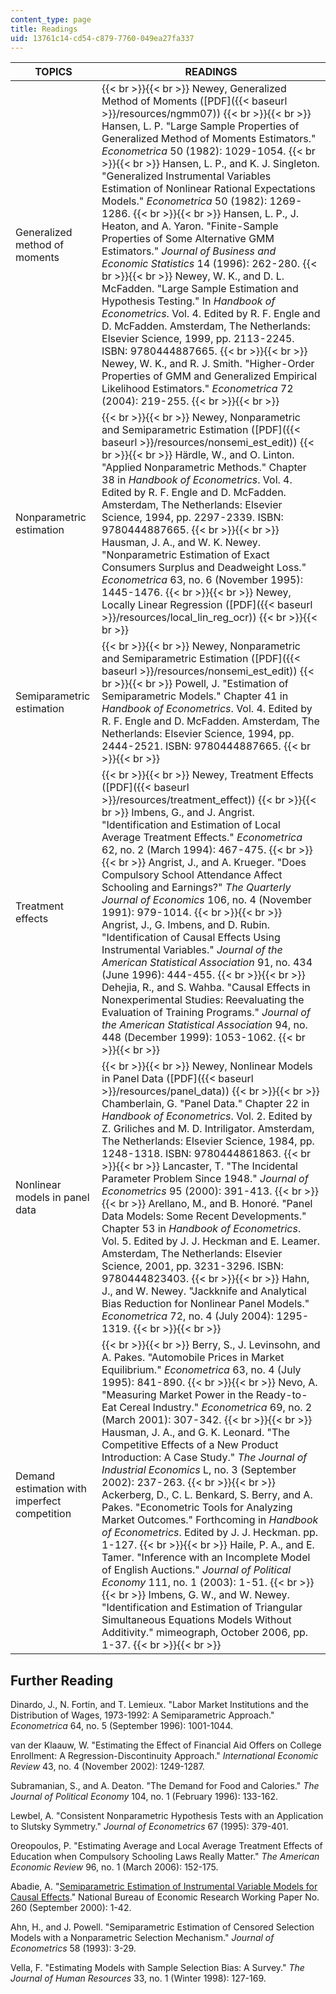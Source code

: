```yaml
---
content_type: page
title: Readings
uid: 13761c14-cd54-c879-7760-049ea27fa337
---
```


| TOPICS | READINGS |
| --- | --- |
| Generalized method of moments |  {{< br >}}{{< br >}} Newey, Generalized Method of Moments ([PDF]({{< baseurl >}}/resources/ngmm07)) {{< br >}}{{< br >}} Hansen, L. P. "Large Sample Properties of Generalized Method of Moments Estimators." _Econometrica_ 50 (1982): 1029-1054. {{< br >}}{{< br >}} Hansen, L. P., and K. J. Singleton. "Generalized Instrumental Variables Estimation of Nonlinear Rational Expectations Models." _Econometrica_ 50 (1982): 1269-1286. {{< br >}}{{< br >}} Hansen, L. P., J. Heaton, and A. Yaron. "Finite-Sample Properties of Some Alternative GMM Estimators." _Journal of Business and Economic Statistics_ 14 (1996): 262-280. {{< br >}}{{< br >}} Newey, W. K., and D. L. McFadden. "Large Sample Estimation and Hypothesis Testing." In _Handbook of Econometrics_. Vol. 4. Edited by R. F. Engle and D. McFadden. Amsterdam, The Netherlands: Elsevier Science, 1999, pp. 2113-2245. ISBN: 9780444887665. {{< br >}}{{< br >}} Newey, W. K., and R. J. Smith. "Higher-Order Properties of GMM and Generalized Empirical Likelihood Estimators." _Econometrica_ 72 (2004): 219-255. {{< br >}}{{< br >}}  |
| Nonparametric estimation |  {{< br >}}{{< br >}} Newey, Nonparametric and Semiparametric Estimation ([PDF]({{< baseurl >}}/resources/nonsemi_est_edit)) {{< br >}}{{< br >}} Härdle, W., and O. Linton. "Applied Nonparametric Methods." Chapter 38 in _Handbook of Econometrics_. Vol. 4. Edited by R. F. Engle and D. McFadden. Amsterdam, The Netherlands: Elsevier Science, 1994, pp. 2297-2339. ISBN: 9780444887665. {{< br >}}{{< br >}} Hausman, J. A., and W. K. Newey. "Nonparametric Estimation of Exact Consumers Surplus and Deadweight Loss." _Econometrica_ 63, no. 6 (November 1995): 1445-1476. {{< br >}}{{< br >}} Newey, Locally Linear Regression ([PDF]({{< baseurl >}}/resources/local_lin_reg_ocr)) {{< br >}}{{< br >}}  |
| Semiparametric estimation |  {{< br >}}{{< br >}} Newey, Nonparametric and Semiparametric Estimation ([PDF]({{< baseurl >}}/resources/nonsemi_est_edit)) {{< br >}}{{< br >}} Powell, J. "Estimation of Semiparametric Models." Chapter 41 in _Handbook of Econometrics_. Vol. 4. Edited by R. F. Engle and D. McFadden. Amsterdam, The Netherlands: Elsevier Science, 1994, pp. 2444-2521. ISBN: 9780444887665. {{< br >}}{{< br >}}  |
| Treatment effects |  {{< br >}}{{< br >}} Newey, Treatment Effects ([PDF]({{< baseurl >}}/resources/treatment_effect)) {{< br >}}{{< br >}} Imbens, G., and J. Angrist. "Identification and Estimation of Local Average Treatment Effects." _Econometrica_ 62, no. 2 (March 1994): 467-475. {{< br >}}{{< br >}} Angrist, J., and A. Krueger. "Does Compulsory School Attendance Affect Schooling and Earnings?" _The Quarterly Journal of Economics_ 106, no. 4 (November 1991): 979-1014. {{< br >}}{{< br >}} Angrist, J., G. Imbens, and D. Rubin. "Identification of Causal Effects Using Instrumental Variables." _Journal of the American Statistical Association_ 91, no. 434 (June 1996): 444-455. {{< br >}}{{< br >}} Dehejia, R., and S. Wahba. "Causal Effects in Nonexperimental Studies: Reevaluating the Evaluation of Training Programs." _Journal of the American Statistical Association_ 94, no. 448 (December 1999): 1053-1062. {{< br >}}{{< br >}}  |
| Nonlinear models in panel data |  {{< br >}}{{< br >}} Newey, Nonlinear Models in Panel Data ([PDF]({{< baseurl >}}/resources/panel_data)) {{< br >}}{{< br >}} Chamberlain, G. "Panel Data." Chapter 22 in _Handbook of Econometrics_. Vol. 2. Edited by Z. Griliches and M. D. Intriligator. Amsterdam, The Netherlands: Elsevier Science, 1984, pp. 1248-1318. ISBN: 9780444861863. {{< br >}}{{< br >}} Lancaster, T. "The Incidental Parameter Problem Since 1948." _Journal of Econometrics_ 95 (2000): 391-413. {{< br >}}{{< br >}} Arellano, M., and B. Honoré. "Panel Data Models: Some Recent Developments." Chapter 53 in _Handbook of Econometrics_. Vol. 5. Edited by J. J. Heckman and E. Leamer. Amsterdam, The Netherlands: Elsevier Science, 2001, pp. 3231-3296. ISBN: 9780444823403. {{< br >}}{{< br >}} Hahn, J., and W. Newey. "Jackknife and Analytical Bias Reduction for Nonlinear Panel Models." _Econometrica_ 72, no. 4 (July 2004): 1295-1319. {{< br >}}{{< br >}}  |
| Demand estimation with imperfect competition |  {{< br >}}{{< br >}} Berry, S., J. Levinsohn, and A. Pakes. "Automobile Prices in Market Equilibrium." _Econometrica_ 63, no. 4 (July 1995): 841-890. {{< br >}}{{< br >}} Nevo, A. "Measuring Market Power in the Ready-to-Eat Cereal Industry." _Econometrica_ 69, no. 2 (March 2001): 307-342. {{< br >}}{{< br >}} Hausman, J. A., and G. K. Leonard. "The Competitive Effects of a New Product Introduction: A Case Study." _The Journal of Industrial Economics_ L, no. 3 (September 2002): 237-263. {{< br >}}{{< br >}} Ackerberg, D., C. L. Benkard, S. Berry, and A. Pakes. "Econometric Tools for Analyzing Market Outcomes." Forthcoming in _Handbook of Econometrics_. Edited by J. J. Heckman. pp. 1-127. {{< br >}}{{< br >}} Haile, P. A., and E. Tamer. "Inference with an Incomplete Model of English Auctions." _Journal of Political Economy_ 111, no. 1 (2003): 1-51. {{< br >}}{{< br >}} Imbens, G. W., and W. Newey. "Identification and Estimation of Triangular Simultaneous Equations Models Without Additivity." mimeograph, October 2006, pp. 1-37. {{< br >}}{{< br >}}  

Further Reading
---------------

Dinardo, J., N. Fortin, and T. Lemieux. "Labor Market Institutions and the Distribution of Wages, 1973-1992: A Semiparametric Approach." _Econometrica_ 64, no. 5 (September 1996): 1001-1044.

van der Klaauw, W. "Estimating the Effect of Financial Aid Offers on College Enrollment: A Regression-Discontinuity Approach." _International Economic Review_ 43, no. 4 (November 2002): 1249-1287.

Subramanian, S., and A. Deaton. "The Demand for Food and Calories." _The Journal of Political Economy_ 104, no. 1 (February 1996): 133-162.

Lewbel, A. "Consistent Nonparametric Hypothesis Tests with an Application to Slutsky Symmetry." _Journal of Econometrics_ 67 (1995): 379-401.

Oreopoulos, P. "Estimating Average and Local Average Treatment Effects of Education when Compulsory Schooling Laws Really Matter." _The American Economic Review_ 96, no. 1 (March 2006): 152-175.

Abadie, A. "[Semiparametric Estimation of Instrumental Variable Models for Causal Effects](http://www.nber.org/papers/t0260)." National Bureau of Economic Research Working Paper No. 260 (September 2000): 1-42.

Ahn, H., and J. Powell. "Semiparametric Estimation of Censored Selection Models with a Nonparametric Selection Mechanism." _Journal of Econometrics_ 58 (1993): 3-29.

Vella, F. "Estimating Models with Sample Selection Bias: A Survey." _The Journal of Human Resources_ 33, no. 1 (Winter 1998): 127-169.